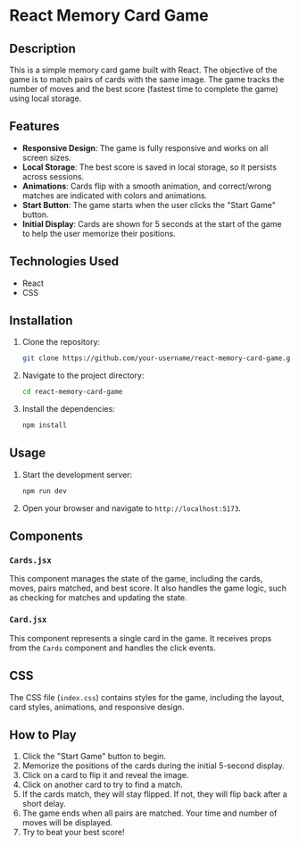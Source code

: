 # React Memory Card Game

## Description

This is a simple memory card game built with React. The objective of the game is to match pairs of cards with the same image. The game tracks the number of moves and the best score (fastest time to complete the game) using local storage.

## Features

- **Responsive Design**: The game is fully responsive and works on all screen sizes.
- **Local Storage**: The best score is saved in local storage, so it persists across sessions.
- **Animations**: Cards flip with a smooth animation, and correct/wrong matches are indicated with colors and animations.
- **Start Button**: The game starts when the user clicks the "Start Game" button.
- **Initial Display**: Cards are shown for 5 seconds at the start of the game to help the user memorize their positions.

## Technologies Used

- React
- CSS

## Installation

1. Clone the repository:
    ```bash
    git clone https://github.com/your-username/react-memory-card-game.git
    ```
2. Navigate to the project directory:
    ```bash
    cd react-memory-card-game
    ```
3. Install the dependencies:
    ```bash
    npm install
    ```

## Usage

1. Start the development server:
    ```bash
    npm run dev
    ```
2. Open your browser and navigate to `http://localhost:5173`.

## Components

### `Cards.jsx`

This component manages the state of the game, including the cards, moves, pairs matched, and best score. It also handles the game logic, such as checking for matches and updating the state.

### `Card.jsx`

This component represents a single card in the game. It receives props from the `Cards` component and handles the click events.

## CSS

The CSS file (`index.css`) contains styles for the game, including the layout, card styles, animations, and responsive design.

## How to Play

1. Click the "Start Game" button to begin.
2. Memorize the positions of the cards during the initial 5-second display.
3. Click on a card to flip it and reveal the image.
4. Click on another card to try to find a match.
5. If the cards match, they will stay flipped. If not, they will flip back after a short delay.
6. The game ends when all pairs are matched. Your time and number of moves will be displayed.
7. Try to beat your best score!


